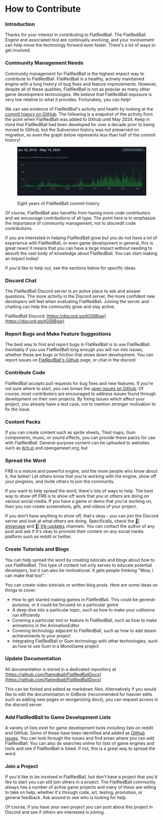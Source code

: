 # How to Contribute

### Introduction

Thanks for your interest in contributing to FlatRedBall. The FlatRedBall Engine and associated tool are continually-evolving, and your involvement can help move the technology forward even faster. There's a lot of ways to get involved.

### Community Management Needs

Community management for FlatRedBall is the highest-impact way to contribute to FlatRedBall. FlatRedBall is a healthy, actively maintained engine with a long history of bug fixes and feature improvements. However, despite all of these qualities, FlatRedBall is not as popular as many other game development technologies. We believe that FlatRedBall exposure is very low relative to what it provides. Fortunately, you can help!

We can see evidence of FlatRedBall's activity and health by looking at the [commit history on GitHub](https://github.com/vchelaru/FlatRedBall/graphs/contributors). The following is a snapshot of the activity from the point when FlatRedBall was added to Github until May 2024. Keep in mind that FlatRedBall had been developed for over a decade prior to being moved to GitHub, but the Subversion history was not preserved on migration, so even the graph below represents less than half of the commit history!

<figure><img src="../.gitbook/assets/image (1) (1) (1) (1) (1) (1) (1) (1) (1) (1) (1) (1) (1) (1) (1) (1) (1) (1) (1).png" alt=""><figcaption><p>Eight years of FlatRedBall commit history</p></figcaption></figure>

Of course, FlatRedBall also benefits from having more code contributors and we encourage contributions of all type. The point here is to emphasize the importance of community management, not to discredit code contributions.

If you are interested in helping FlatRedBall grow but you do not have a lot of experience with FlatRedBall, or even game development in general, this is great news! It means that you can have a large impact without needing to absorb the vast body of knowledge about FlatRedBall. You can start making an impact today!

If you'd like to help out, see the sections below for specific ideas.

### Discord Chat

The FlatRedBall Discord server is an active place to ask and answer questions. The more activity in the Discord server, the more confident new developers will feel when evaluating FlatRedBall. Joining the server and chatting can help the community grow and stay active.

FlatRedBall Discord: [https://discord.gg/tG5RBgw](https://discord.gg/tG5RBgw)

### Report Bugs and Make Feature Suggestions

The best way to find and report bugs in FlatRedBall is to use FlatRedBall. Inevitably if you use FlatRedBall long enough you will run into issues, whether these are bugs or friction that slows down development. You can report issues on [FlatRedBall's Github](https://github.com/vchelaru/FlatRedBall/issues) page, or chat in the discord.

### Contribute Code

FlatRedBall accepts pull requests for bug fixes and new features. If you're not sure where to start, you can brows the [open issues on Github](https://github.com/vchelaru/FlatRedBall/issues). Of course, most contributors are encouraged to address issues found through development on their own projects. By fixing issues which affect your project, you already have a test case, not to mention stronger motivation to fix the issue.

### Content Packs

If you can create content such as sprite sheets, Tiled maps, Gum components, music, or sound effects, you can provide these packs for use with FlatRedBall. General-purpose content can be uploaded to websites such as [itch.io](https://itch.io/) and opengameart.org, but&#x20;

### Spread the Word

FRB is a mature and powerful engine, and the more people who know about it, the better! Let others know that you're working with the engine, show off your progress, and invite others to join the community.

If you want to help spread the word, there's lots of ways to help. The best way to show off FRB is to show off work that you or others are doing on various social media. If you have a game or demo that you're working on, then you can create screenshots, gifs, and videos of your project.

If you don't have anything to show off, that's okay - you can join the Discord server and look at what others are doing. Specifically, check the [💪| showcase](https://discordapp.com/channels/586997072373481494/1129093013730234510) and [🚀| frb-updates](https://discordapp.com/channels/586997072373481494/937894868670349312) channels. You can contact the author of any post and ask if it's okay to promote their content on any social media platform such as reddit or twitter.

### Create Tutorials and Blogs

You can help spread the word by creating tutorials and blogs about how to use FlatRedBall. This type of content not only serves to educate potential developers, but it can also be motivational. It gets people thinking "Wow, I can make that too!".

You can create video tutorials or written blog posts. Here are some ideas on things to cover:

* How to get started making games in FlatRedBall. This could be general-purpose, or it could be focused on a particular genre
* A deep dive into a particular topic, such as how to make your collisions run efficiently
* Covering a particular tool or feature in FlatRedBall, such as how to make animations in the AnimationEditor
* Covering technology adjacent to FlatRedBall, such as how to add steam achievements to your project
* Integrating FlatRedBall or Gum technology with other technologies, such as how to use Gum in a MonoGame project

### Update Documentation

All documentation is stored in a dedicated repository at [https://github.com/flatredball/FlatRedBallDocs](https://github.com/flatredball/FlatRedBallDocs)

This can be forked and edited as markdown files. Alternatively if you would like to edit the documentation in GitBook (recommended for heavier edits such as adding new pages or reorganizing docs), you can request access in the discord server.

### Add FlatRedBall to Game Development Lists

A variety of lists exist for game development tools including lists on reddit and GitHub. Some of these have been identified and added as [GitHub issues](https://github.com/vchelaru/FlatRedBall/issues?q=is%3Aissue+is%3Aopen+label%3Apromotion). You can look through the issues and find areas where you can add FlatRedBall. You can also do searches online for lists of game engines and tools and see if FlatRedBall is listed. If not, this is a great way to spread the word.

### Join a Project

If you'd like to be involved in FlatRedBall, but don't have a project that you'd like to start you can still join others in a project. The FlatRedBall community always has a number of active game projects and many of these are willing to take on help, whether it's through code, art, testing, promotion, or general feedback. Ask around to see who is looking for help.

Of course, if you have your own project you can post about this project in Discord and see if others are interested in joining.



